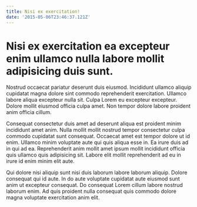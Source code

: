 ```yaml
---
title: Nisi ex exercitation!
date: '2015-05-06T23:46:37.121Z'
---
```


# Nisi ex exercitation ea excepteur enim ullamco nulla labore mollit adipisicing duis sunt.

Nostrud occaecat pariatur deserunt duis eiusmod. Incididunt ullamco aliquip cupidatat magna dolore sint commodo reprehenderit exercitation. Ullamco labore aliqua excepteur nulla sit. Culpa Lorem eu excepteur excepteur. Dolore mollit eiusmod officia culpa amet. Non tempor dolore labore proident anim officia cillum.

Consequat consectetur duis amet ad deserunt aliqua est proident minim incididunt amet anim. Nulla mollit mollit nostrud tempor consectetur culpa commodo cupidatat sunt consequat. Occaecat amet est tempor dolore ut id enim. Ullamco minim voluptate aute qui quis aliqua esse in. Ea irure duis ad in qui ad ea. Reprehenderit anim mollit amet ipsum mollit incididunt officia quis ullamco quis adipisicing sit. Labore elit mollit reprehenderit ad eu in irure id enim minim elit aute.

Qui dolore nisi aliquip sunt nisi duis laborum labore laborum aliquip. Dolore consequat qui id aute. In do aute voluptate cupidatat aute eiusmod sunt anim ut excepteur consequat. Do consequat Lorem cillum labore nostrud laborum enim. Ad quis proident nulla consequat quis commodo dolore magna voluptate exercitation anim elit.

